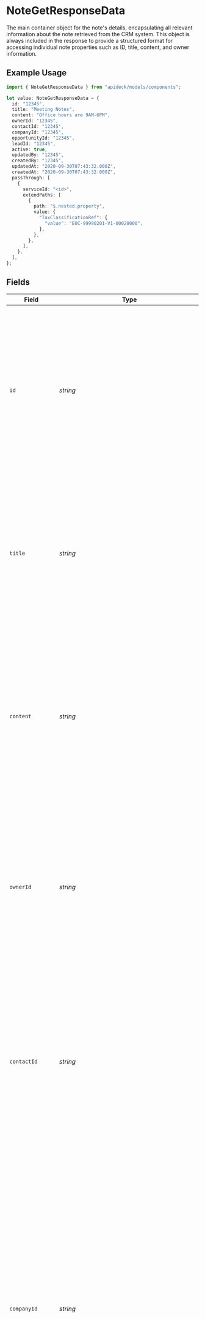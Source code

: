 # NoteGetResponseData

The main container object for the note's details, encapsulating all relevant information about the note retrieved from the CRM system. This object is always included in the response to provide a structured format for accessing individual note properties such as ID, title, content, and owner information.

## Example Usage

```typescript
import { NoteGetResponseData } from "apideck/models/components";

let value: NoteGetResponseData = {
  id: "12345",
  title: "Meeting Notes",
  content: "Office hours are 9AM-6PM",
  ownerId: "12345",
  contactId: "12345",
  companyId: "12345",
  opportunityId: "12345",
  leadId: "12345",
  active: true,
  updatedBy: "12345",
  createdBy: "12345",
  updatedAt: "2020-09-30T07:43:32.000Z",
  createdAt: "2020-09-30T07:43:32.000Z",
  passThrough: [
    {
      serviceId: "<id>",
      extendPaths: [
        {
          path: "$.nested.property",
          value: {
            "TaxClassificationRef": {
              "value": "EUC-99990201-V1-00020000",
            },
          },
        },
      ],
    },
  ],
};
```

## Fields

| Field                                                                                                                                                                                                                                                                                                                                                                                                                                                                                                                                                                                              | Type                                                                                                                                                                                                                                                                                                                                                                                                                                                                                                                                                                                               | Required                                                                                                                                                                                                                                                                                                                                                                                                                                                                                                                                                                                           | Description                                                                                                                                                                                                                                                                                                                                                                                                                                                                                                                                                                                        | Example                                                                                                                                                                                                                                                                                                                                                                                                                                                                                                                                                                                            |
| -------------------------------------------------------------------------------------------------------------------------------------------------------------------------------------------------------------------------------------------------------------------------------------------------------------------------------------------------------------------------------------------------------------------------------------------------------------------------------------------------------------------------------------------------------------------------------------------------- | -------------------------------------------------------------------------------------------------------------------------------------------------------------------------------------------------------------------------------------------------------------------------------------------------------------------------------------------------------------------------------------------------------------------------------------------------------------------------------------------------------------------------------------------------------------------------------------------------- | -------------------------------------------------------------------------------------------------------------------------------------------------------------------------------------------------------------------------------------------------------------------------------------------------------------------------------------------------------------------------------------------------------------------------------------------------------------------------------------------------------------------------------------------------------------------------------------------------- | -------------------------------------------------------------------------------------------------------------------------------------------------------------------------------------------------------------------------------------------------------------------------------------------------------------------------------------------------------------------------------------------------------------------------------------------------------------------------------------------------------------------------------------------------------------------------------------------------- | -------------------------------------------------------------------------------------------------------------------------------------------------------------------------------------------------------------------------------------------------------------------------------------------------------------------------------------------------------------------------------------------------------------------------------------------------------------------------------------------------------------------------------------------------------------------------------------------------- |
| `id`                                                                                                                                                                                                                                                                                                                                                                                                                                                                                                                                                                                               | *string*                                                                                                                                                                                                                                                                                                                                                                                                                                                                                                                                                                                           | :heavy_minus_sign:                                                                                                                                                                                                                                                                                                                                                                                                                                                                                                                                                                                 | The unique identifier of the note. This ID is crucial for locating the specific note within the CRM system that you wish to update. It must be a valid, pre-existing identifier, as the operation will fail if the note does not exist. Typically, this ID is generated by the system when the note is created and is immutable.                                                                                                                                                                                                                                                                   | 12345                                                                                                                                                                                                                                                                                                                                                                                                                                                                                                                                                                                              |
| `title`                                                                                                                                                                                                                                                                                                                                                                                                                                                                                                                                                                                            | *string*                                                                                                                                                                                                                                                                                                                                                                                                                                                                                                                                                                                           | :heavy_minus_sign:                                                                                                                                                                                                                                                                                                                                                                                                                                                                                                                                                                                 | The title of the note. This serves as a brief summary or headline for the note's content, helping users quickly identify the note's subject matter. While not required, providing a clear and descriptive title can enhance searchability and organization within the CRM.                                                                                                                                                                                                                                                                                                                         | Meeting Notes                                                                                                                                                                                                                                                                                                                                                                                                                                                                                                                                                                                      |
| `content`                                                                                                                                                                                                                                                                                                                                                                                                                                                                                                                                                                                          | *string*                                                                                                                                                                                                                                                                                                                                                                                                                                                                                                                                                                                           | :heavy_minus_sign:                                                                                                                                                                                                                                                                                                                                                                                                                                                                                                                                                                                 | The content of the note. This field contains the main body of text for the note, where detailed information is recorded. It supports rich text formatting, allowing for a structured and readable presentation of information. Updating this field is essential when the note's details need to be revised or expanded.                                                                                                                                                                                                                                                                            | Office hours are 9AM-6PM                                                                                                                                                                                                                                                                                                                                                                                                                                                                                                                                                                           |
| `ownerId`                                                                                                                                                                                                                                                                                                                                                                                                                                                                                                                                                                                          | *string*                                                                                                                                                                                                                                                                                                                                                                                                                                                                                                                                                                                           | :heavy_minus_sign:                                                                                                                                                                                                                                                                                                                                                                                                                                                                                                                                                                                 | The user that owns the note. This identifier links the note to a specific user within the CRM, typically the person responsible for the note's content. It is important for tracking accountability and managing access permissions. The owner ID should correspond to a valid user ID in the system.                                                                                                                                                                                                                                                                                              | 12345                                                                                                                                                                                                                                                                                                                                                                                                                                                                                                                                                                                              |
| `contactId`                                                                                                                                                                                                                                                                                                                                                                                                                                                                                                                                                                                        | *string*                                                                                                                                                                                                                                                                                                                                                                                                                                                                                                                                                                                           | :heavy_minus_sign:                                                                                                                                                                                                                                                                                                                                                                                                                                                                                                                                                                                 | The contact that is related to the note. This field associates the note with a specific contact in the CRM, providing context and relevance to the note's content. It is particularly useful for notes that document interactions or information pertinent to a particular contact. Ensure this ID matches an existing contact ID in the CRM.                                                                                                                                                                                                                                                      | 12345                                                                                                                                                                                                                                                                                                                                                                                                                                                                                                                                                                                              |
| `companyId`                                                                                                                                                                                                                                                                                                                                                                                                                                                                                                                                                                                        | *string*                                                                                                                                                                                                                                                                                                                                                                                                                                                                                                                                                                                           | :heavy_minus_sign:                                                                                                                                                                                                                                                                                                                                                                                                                                                                                                                                                                                 | This field represents the unique identifier of the company associated with the note. It is used to link the note to a specific company within the CRM system, providing context and relevance to the note's content. While not mandatory, including this ID ensures that the note is correctly categorized under the appropriate company, facilitating better organization and retrieval of notes related to company activities. This is particularly useful in scenarios where notes are used to track interactions or updates related to specific companies.                                     | 12345                                                                                                                                                                                                                                                                                                                                                                                                                                                                                                                                                                                              |
| `opportunityId`                                                                                                                                                                                                                                                                                                                                                                                                                                                                                                                                                                                    | *string*                                                                                                                                                                                                                                                                                                                                                                                                                                                                                                                                                                                           | :heavy_minus_sign:                                                                                                                                                                                                                                                                                                                                                                                                                                                                                                                                                                                 | This property holds the unique identifier for the opportunity linked to the note. It serves to associate the note with a particular sales opportunity within the CRM, thereby enhancing the note's relevance and context. Although optional, providing this ID helps in tracking the progress and updates related to specific opportunities, making it easier for sales teams to access all pertinent information in one place. This is especially beneficial in managing sales pipelines and ensuring that all notes are aligned with ongoing opportunities.                                      | 12345                                                                                                                                                                                                                                                                                                                                                                                                                                                                                                                                                                                              |
| `leadId`                                                                                                                                                                                                                                                                                                                                                                                                                                                                                                                                                                                           | *string*                                                                                                                                                                                                                                                                                                                                                                                                                                                                                                                                                                                           | :heavy_minus_sign:                                                                                                                                                                                                                                                                                                                                                                                                                                                                                                                                                                                 | This attribute specifies the unique identifier for the lead associated with the note. It is used to connect the note to a particular lead in the CRM, adding context and specificity to the note's content. While not required, including this ID can significantly aid in organizing notes by lead, which is crucial for tracking interactions and follow-ups with potential clients. This is particularly important in lead management processes where maintaining detailed records of communications and updates is essential for conversion efforts.                                           | 12345                                                                                                                                                                                                                                                                                                                                                                                                                                                                                                                                                                                              |
| `active`                                                                                                                                                                                                                                                                                                                                                                                                                                                                                                                                                                                           | *boolean*                                                                                                                                                                                                                                                                                                                                                                                                                                                                                                                                                                                          | :heavy_minus_sign:                                                                                                                                                                                                                                                                                                                                                                                                                                                                                                                                                                                 | This boolean field indicates whether the note is currently active. An active note is one that is considered relevant and up-to-date, whereas an inactive note might be archived or no longer applicable. This property is useful for filtering notes based on their current status, allowing users to focus on notes that are pertinent to ongoing activities or discussions. It is particularly valuable in maintaining an organized and efficient note management system within the CRM.                                                                                                         | true                                                                                                                                                                                                                                                                                                                                                                                                                                                                                                                                                                                               |
| `customMappings`                                                                                                                                                                                                                                                                                                                                                                                                                                                                                                                                                                                   | [components.NoteGetResponseCustomMappings](../../models/components/notegetresponsecustommappings.md)                                                                                                                                                                                                                                                                                                                                                                                                                                                                                               | :heavy_minus_sign:                                                                                                                                                                                                                                                                                                                                                                                                                                                                                                                                                                                 | This object contains any custom mappings that have been configured for the note resource. Custom mappings allow for additional, user-defined fields to be associated with the note, providing flexibility to adapt the CRM to specific business needs. This property is included when such mappings are present, enabling users to extend the standard note functionality with custom attributes that can capture unique business data. This is particularly useful in scenarios where standard fields do not fully capture the required information, allowing for a more tailored CRM experience. |                                                                                                                                                                                                                                                                                                                                                                                                                                                                                                                                                                                                    |
| `updatedBy`                                                                                                                                                                                                                                                                                                                                                                                                                                                                                                                                                                                        | *string*                                                                                                                                                                                                                                                                                                                                                                                                                                                                                                                                                                                           | :heavy_minus_sign:                                                                                                                                                                                                                                                                                                                                                                                                                                                                                                                                                                                 | The identifier of the user who last modified the note. This field is crucial for tracking changes and maintaining an audit trail within the CRM system. It helps in identifying who made the last update, which is essential for accountability and historical reference. Typically, this would be a user ID or username that corresponds to a valid user in the system.                                                                                                                                                                                                                           | 12345                                                                                                                                                                                                                                                                                                                                                                                                                                                                                                                                                                                              |
| `createdBy`                                                                                                                                                                                                                                                                                                                                                                                                                                                                                                                                                                                        | *string*                                                                                                                                                                                                                                                                                                                                                                                                                                                                                                                                                                                           | :heavy_minus_sign:                                                                                                                                                                                                                                                                                                                                                                                                                                                                                                                                                                                 | The identifier of the user who originally created the note. This information is important for understanding the origin of the note and for maintaining a complete historical record. It allows users to trace back to the creator for any clarifications or context regarding the note's initial content. This should be a valid user ID or username within the CRM system.                                                                                                                                                                                                                        | 12345                                                                                                                                                                                                                                                                                                                                                                                                                                                                                                                                                                                              |
| `updatedAt`                                                                                                                                                                                                                                                                                                                                                                                                                                                                                                                                                                                        | *string*                                                                                                                                                                                                                                                                                                                                                                                                                                                                                                                                                                                           | :heavy_minus_sign:                                                                                                                                                                                                                                                                                                                                                                                                                                                                                                                                                                                 | The timestamp indicating when the note was last updated. This field is formatted in ISO 8601 and is vital for tracking the recency of changes. It helps users understand how current the note's information is and can be used to resolve conflicts in concurrent updates. This timestamp should reflect the exact time of the last modification in UTC.                                                                                                                                                                                                                                           | 2020-09-30T07:43:32.000Z                                                                                                                                                                                                                                                                                                                                                                                                                                                                                                                                                                           |
| `createdAt`                                                                                                                                                                                                                                                                                                                                                                                                                                                                                                                                                                                        | *string*                                                                                                                                                                                                                                                                                                                                                                                                                                                                                                                                                                                           | :heavy_minus_sign:                                                                                                                                                                                                                                                                                                                                                                                                                                                                                                                                                                                 | The timestamp indicating when the note was originally created. This field, formatted in ISO 8601, provides a historical reference point for the note's existence. It is useful for chronological sorting and understanding the timeline of interactions related to the note. This timestamp should accurately reflect the creation time in UTC.                                                                                                                                                                                                                                                    | 2020-09-30T07:43:32.000Z                                                                                                                                                                                                                                                                                                                                                                                                                                                                                                                                                                           |
| `passThrough`                                                                                                                                                                                                                                                                                                                                                                                                                                                                                                                                                                                      | [components.NoteGetResponsePassThrough](../../models/components/notegetresponsepassthrough.md)[]                                                                                                                                                                                                                                                                                                                                                                                                                                                                                                   | :heavy_minus_sign:                                                                                                                                                                                                                                                                                                                                                                                                                                                                                                                                                                                 | An array that allows the inclusion of service-specific custom data or structured modifications when updating the note. This property is particularly useful for integrations that require additional metadata or configuration settings that are not covered by standard fields. It enables flexibility and extensibility in handling diverse CRM requirements. Each element in the array should conform to the expected structure defined by the target service.                                                                                                                                  |                                                                                                                                                                                                                                                                                                                                                                                                                                                                                                                                                                                                    |